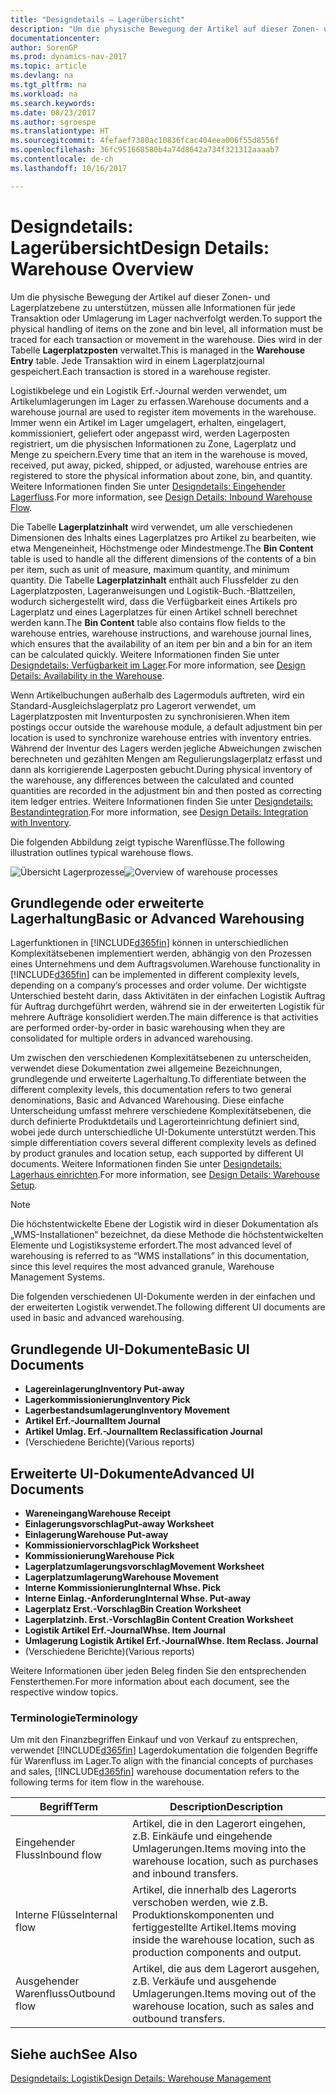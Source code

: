 ```yaml
---
title: "Designdetails – Lagerübersicht"
description: "Um die physische Bewegung der Artikel auf dieser Zonen- und Lagerplatzebene zu unterstützen, müssen alle Informationen für jede Transaktion oder Umlagerung im Lager nachverfolgt werden. Dies wird in der Tabelle **Lagerplatzposten** verwaltet. Jede Transaktion wird in einem Lagerplatzjournal gespeichert."
documentationcenter: 
author: SorenGP
ms.prod: dynamics-nav-2017
ms.topic: article
ms.devlang: na
ms.tgt_pltfrm: na
ms.workload: na
ms.search.keywords: 
ms.date: 08/23/2017
ms.author: sgroespe
ms.translationtype: HT
ms.sourcegitcommit: 4fefaef7380ac10836fcac404eea006f55d8556f
ms.openlocfilehash: 36fc951668580b4a74d8642a734f321312aaaab7
ms.contentlocale: de-ch
ms.lasthandoff: 10/16/2017

---
```

# <a name="design-details-warehouse-overview"></a><span data-ttu-id="c75d0-105">Designdetails: Lagerübersicht</span><span class="sxs-lookup"><span data-stu-id="c75d0-105">Design Details: Warehouse Overview</span></span>
<span data-ttu-id="c75d0-106">Um die physische Bewegung der Artikel auf dieser Zonen- und Lagerplatzebene zu unterstützen, müssen alle Informationen für jede Transaktion oder Umlagerung im Lager nachverfolgt werden.</span><span class="sxs-lookup"><span data-stu-id="c75d0-106">To support the physical handling of items on the zone and bin level, all information must be traced for each transaction or movement in the warehouse.</span></span> <span data-ttu-id="c75d0-107">Dies wird in der Tabelle **Lagerplatzposten** verwaltet.</span><span class="sxs-lookup"><span data-stu-id="c75d0-107">This is managed in the **Warehouse Entry** table.</span></span> <span data-ttu-id="c75d0-108">Jede Transaktion wird in einem Lagerplatzjournal gespeichert.</span><span class="sxs-lookup"><span data-stu-id="c75d0-108">Each transaction is stored in a warehouse register.</span></span>  

<span data-ttu-id="c75d0-109">Logistikbelege und ein Logistik Erf.-Journal werden verwendet, um Artikelumlagerungen im Lager zu erfassen.</span><span class="sxs-lookup"><span data-stu-id="c75d0-109">Warehouse documents and a warehouse journal are used to register item movements in the warehouse.</span></span> <span data-ttu-id="c75d0-110">Immer wenn ein Artikel im Lager umgelagert, erhalten, eingelagert, kommissioniert, geliefert oder angepasst wird, werden Lagerposten registriert, um die physischen Informationen zu Zone, Lagerplatz und Menge zu speichern.</span><span class="sxs-lookup"><span data-stu-id="c75d0-110">Every time that an item in the warehouse is moved, received, put away, picked, shipped, or adjusted, warehouse entries are registered to store the physical information about zone, bin, and quantity.</span></span> <span data-ttu-id="c75d0-111">Weitere Informationen finden Sie unter [Designdetails: Eingehender Lagerfluss](design-details-outbound-warehouse-flow.md).</span><span class="sxs-lookup"><span data-stu-id="c75d0-111">For more information, see [Design Details: Inbound Warehouse Flow](design-details-outbound-warehouse-flow.md).</span></span>  

<span data-ttu-id="c75d0-112">Die Tabelle **Lagerplatzinhalt** wird verwendet, um alle verschiedenen Dimensionen des Inhalts eines Lagerplatzes pro Artikel zu bearbeiten, wie etwa Mengeneinheit, Höchstmenge oder Mindestmenge.</span><span class="sxs-lookup"><span data-stu-id="c75d0-112">The **Bin Content** table is used to handle all the different dimensions of the contents of a bin per item, such as unit of measure, maximum quantity, and minimum quantity.</span></span> <span data-ttu-id="c75d0-113">Die Tabelle **Lagerplatzinhalt** enthält auch Flussfelder zu den Lagerplatzposten, Lageranweisungen und Logistik-Buch.-Blattzeilen, wodurch sichergestellt wird, dass die Verfügbarkeit eines Artikels pro Lagerplatz und eines Lagerplatzes für einen Artikel schnell berechnet werden kann.</span><span class="sxs-lookup"><span data-stu-id="c75d0-113">The **Bin Content** table also contains flow fields to the warehouse entries, warehouse instructions, and warehouse journal lines, which ensures that the availability of an item per bin and a bin for an item can be calculated quickly.</span></span> <span data-ttu-id="c75d0-114">Weitere Informationen finden Sie unter [Designdetails: Verfügbarkeit im Lager](design-details-availability-in-the-warehouse.md).</span><span class="sxs-lookup"><span data-stu-id="c75d0-114">For more information, see [Design Details: Availability in the Warehouse](design-details-availability-in-the-warehouse.md).</span></span>  

<span data-ttu-id="c75d0-115">Wenn Artikelbuchungen außerhalb des Lagermoduls auftreten, wird ein Standard-Ausgleichslagerplatz pro Lagerort verwendet, um Lagerplatzposten mit Inventurposten zu synchronisieren.</span><span class="sxs-lookup"><span data-stu-id="c75d0-115">When item postings occur outside the warehouse module, a default adjustment bin per location is used to synchronize warehouse entries with inventory entries.</span></span> <span data-ttu-id="c75d0-116">Während der Inventur des Lagers werden jegliche Abweichungen zwischen berechneten und gezählten Mengen am Regulierungslagerplatz erfasst und dann als korrigierende Lagerposten gebucht.</span><span class="sxs-lookup"><span data-stu-id="c75d0-116">During physical inventory of the warehouse, any differences between the calculated and counted quantities are recorded in the adjustment bin and then posted as correcting item ledger entries.</span></span> <span data-ttu-id="c75d0-117">Weitere Informationen finden Sie unter [Designdetails: Bestandintegration](design-details-integration-with-inventory.md).</span><span class="sxs-lookup"><span data-stu-id="c75d0-117">For more information, see [Design Details: Integration with Inventory](design-details-integration-with-inventory.md).</span></span>  

<span data-ttu-id="c75d0-118">Die folgenden Abbildung zeigt typische Warenflüsse.</span><span class="sxs-lookup"><span data-stu-id="c75d0-118">The following illustration outlines typical warehouse flows.</span></span>  

<span data-ttu-id="c75d0-119">![Übersicht Lagerprozesse](media/design_details_warehouse_management_overview.png "design_details_warehouse_management_overview")</span><span class="sxs-lookup"><span data-stu-id="c75d0-119">![Overview of warehouse processes](media/design_details_warehouse_management_overview.png "design_details_warehouse_management_overview")</span></span>  

## <a name="basic-or-advanced-warehousing"></a><span data-ttu-id="c75d0-120">Grundlegende oder erweiterte Lagerhaltung</span><span class="sxs-lookup"><span data-stu-id="c75d0-120">Basic or Advanced Warehousing</span></span>  
<span data-ttu-id="c75d0-121">Lagerfunktionen in [!INCLUDE[d365fin](includes/d365fin_md.md)] können in unterschiedlichen Komplexitätsebenen implementiert werden, abhängig von den Prozessen eines Unternehmens und dem Auftragsvolumen.</span><span class="sxs-lookup"><span data-stu-id="c75d0-121">Warehouse functionality in [!INCLUDE[d365fin](includes/d365fin_md.md)] can be implemented in different complexity levels, depending on a company’s processes and order volume.</span></span> <span data-ttu-id="c75d0-122">Der wichtigste Unterschied besteht darin, dass Aktivitäten in der einfachen Logistik Auftrag für Auftrag durchgeführt werden, während sie in der erweiterten Logistik für mehrere Aufträge konsolidiert werden.</span><span class="sxs-lookup"><span data-stu-id="c75d0-122">The main difference is that activities are performed order-by-order in basic warehousing when they are consolidated for multiple orders in advanced warehousing.</span></span>  

 <span data-ttu-id="c75d0-123">Um zwischen den verschiedenen Komplexitätsebenen zu unterscheiden, verwendet diese Dokumentation zwei allgemeine Bezeichnungen, grundlegende und erweiterte Lagerhaltung.</span><span class="sxs-lookup"><span data-stu-id="c75d0-123">To differentiate between the different complexity levels, this documentation refers to two general denominations, Basic and Advanced Warehousing.</span></span> <span data-ttu-id="c75d0-124">Diese einfache Unterscheidung umfasst mehrere verschiedene Komplexitätsebenen, die durch definierte Produktdetails und Lagerorteinrichtung definiert sind, wobei jede durch unterschiedliche UI-Dokumente unterstützt werden.</span><span class="sxs-lookup"><span data-stu-id="c75d0-124">This simple differentiation covers several different complexity levels as defined by product granules and location setup, each supported by different UI documents.</span></span> <span data-ttu-id="c75d0-125">Weitere Informationen finden Sie unter [Designdetails: Lagerhaus einrichten](design-details-warehouse-setup.md).</span><span class="sxs-lookup"><span data-stu-id="c75d0-125">For more information, see [Design Details: Warehouse Setup](design-details-warehouse-setup.md).</span></span>  

> [!NOTE]  
>  <span data-ttu-id="c75d0-126">Die höchstentwickelte Ebene der Logistik wird in dieser Dokumentation als „WMS-Installationen“ bezeichnet, da diese Methode die höchstentwickelten Elemente und Logistiksysteme erfordert.</span><span class="sxs-lookup"><span data-stu-id="c75d0-126">The most advanced level of warehousing is referred to as “WMS installations” in this documentation, since this level requires the most advanced granule, Warehouse Management Systems.</span></span>  

 <span data-ttu-id="c75d0-127">Die folgenden verschiedenen UI-Dokumente werden in der einfachen und der erweiterten Logistik verwendet.</span><span class="sxs-lookup"><span data-stu-id="c75d0-127">The following different UI documents are used in basic and advanced warehousing.</span></span>  

## <a name="basic-ui-documents"></a><span data-ttu-id="c75d0-128">Grundlegende UI-Dokumente</span><span class="sxs-lookup"><span data-stu-id="c75d0-128">Basic UI Documents</span></span>  

-   <span data-ttu-id="c75d0-129">**Lagereinlagerung**</span><span class="sxs-lookup"><span data-stu-id="c75d0-129">**Inventory Put-away**</span></span>  
-   <span data-ttu-id="c75d0-130">**Lagerkommissionierung**</span><span class="sxs-lookup"><span data-stu-id="c75d0-130">**Inventory Pick**</span></span>  
-   <span data-ttu-id="c75d0-131">**Lagerbestandsumlagerung**</span><span class="sxs-lookup"><span data-stu-id="c75d0-131">**Inventory Movement**</span></span>  
-   <span data-ttu-id="c75d0-132">**Artikel Erf.-Journal**</span><span class="sxs-lookup"><span data-stu-id="c75d0-132">**Item Journal**</span></span>  
-   <span data-ttu-id="c75d0-133">**Artikel Umlag. Erf.-Journal**</span><span class="sxs-lookup"><span data-stu-id="c75d0-133">**Item Reclassification Journal**</span></span>  
-   <span data-ttu-id="c75d0-134">(Verschiedene Berichte)</span><span class="sxs-lookup"><span data-stu-id="c75d0-134">(Various reports)</span></span>  

## <a name="advanced-ui-documents"></a><span data-ttu-id="c75d0-135">Erweiterte UI-Dokumente</span><span class="sxs-lookup"><span data-stu-id="c75d0-135">Advanced UI Documents</span></span>  

-   <span data-ttu-id="c75d0-136">**Wareneingang**</span><span class="sxs-lookup"><span data-stu-id="c75d0-136">**Warehouse Receipt**</span></span>  
-   <span data-ttu-id="c75d0-137">**Einlagerungsvorschlag**</span><span class="sxs-lookup"><span data-stu-id="c75d0-137">**Put-away Worksheet**</span></span>  
-   <span data-ttu-id="c75d0-138">**Einlagerung**</span><span class="sxs-lookup"><span data-stu-id="c75d0-138">**Warehouse Put-away**</span></span>  
-   <span data-ttu-id="c75d0-139">**Kommissioniervorschlag**</span><span class="sxs-lookup"><span data-stu-id="c75d0-139">**Pick Worksheet**</span></span>  
-   <span data-ttu-id="c75d0-140">**Kommissionierung**</span><span class="sxs-lookup"><span data-stu-id="c75d0-140">**Warehouse Pick**</span></span>  
-   <span data-ttu-id="c75d0-141">**Lagerplatzumlagerungsvorschlag**</span><span class="sxs-lookup"><span data-stu-id="c75d0-141">**Movement Worksheet**</span></span>  
-   <span data-ttu-id="c75d0-142">**Lagerplatzumlagerung**</span><span class="sxs-lookup"><span data-stu-id="c75d0-142">**Warehouse Movement**</span></span>  
-   <span data-ttu-id="c75d0-143">**Interne Kommissionierung**</span><span class="sxs-lookup"><span data-stu-id="c75d0-143">**Internal Whse. Pick**</span></span>  
-   <span data-ttu-id="c75d0-144">**Interne Einlag.-Anforderung**</span><span class="sxs-lookup"><span data-stu-id="c75d0-144">**Internal Whse. Put-away**</span></span>  
-   <span data-ttu-id="c75d0-145">**Lagerplatz Erst.-Vorschlag**</span><span class="sxs-lookup"><span data-stu-id="c75d0-145">**Bin Creation Worksheet**</span></span>  
-   <span data-ttu-id="c75d0-146">**Lagerplatzinh. Erst.-Vorschlag**</span><span class="sxs-lookup"><span data-stu-id="c75d0-146">**Bin Content Creation Worksheet**</span></span>  
-   <span data-ttu-id="c75d0-147">**Logistik Artikel Erf.-Journal**</span><span class="sxs-lookup"><span data-stu-id="c75d0-147">**Whse. Item Journal**</span></span>  
-   <span data-ttu-id="c75d0-148">**Umlagerung Logistik Artikel Erf.-Journal**</span><span class="sxs-lookup"><span data-stu-id="c75d0-148">**Whse. Item Reclass. Journal**</span></span>  
-   <span data-ttu-id="c75d0-149">(Verschiedene Berichte)</span><span class="sxs-lookup"><span data-stu-id="c75d0-149">(Various reports)</span></span>  

<span data-ttu-id="c75d0-150">Weitere Informationen über jeden Beleg finden Sie den entsprechenden Fensterthemen.</span><span class="sxs-lookup"><span data-stu-id="c75d0-150">For more information about each document, see the respective window topics.</span></span>  

### <a name="terminology"></a><span data-ttu-id="c75d0-151">Terminologie</span><span class="sxs-lookup"><span data-stu-id="c75d0-151">Terminology</span></span>  
<span data-ttu-id="c75d0-152">Um mit den Finanzbegriffen Einkauf und von Verkauf zu entsprechen, verwendet [!INCLUDE[d365fin](includes/d365fin_md.md)] Lagerdokumentation die folgenden Begriffe für Warenfluss im Lager.</span><span class="sxs-lookup"><span data-stu-id="c75d0-152">To align with the financial concepts of purchases and sales, [!INCLUDE[d365fin](includes/d365fin_md.md)] warehouse documentation refers to the following terms for item flow in the warehouse.</span></span>  

|<span data-ttu-id="c75d0-153">Begriff</span><span class="sxs-lookup"><span data-stu-id="c75d0-153">Term</span></span>|<span data-ttu-id="c75d0-154">Description</span><span class="sxs-lookup"><span data-stu-id="c75d0-154">Description</span></span>|  
|----------|---------------------------------------|  
|<span data-ttu-id="c75d0-155">Eingehender Fluss</span><span class="sxs-lookup"><span data-stu-id="c75d0-155">Inbound flow</span></span>|<span data-ttu-id="c75d0-156">Artikel, die in den Lagerort eingehen, z.B. Einkäufe und eingehende Umlagerungen.</span><span class="sxs-lookup"><span data-stu-id="c75d0-156">Items moving into the warehouse location, such as purchases and inbound transfers.</span></span>|  
|<span data-ttu-id="c75d0-157">Interne Flüsse</span><span class="sxs-lookup"><span data-stu-id="c75d0-157">Internal flow</span></span>|<span data-ttu-id="c75d0-158">Artikel, die innerhalb des Lagerorts verschoben werden, wie z.B. Produktionskomponenten und fertiggestellte Artikel.</span><span class="sxs-lookup"><span data-stu-id="c75d0-158">Items moving inside the warehouse location, such as production components and output.</span></span>|  
|<span data-ttu-id="c75d0-159">Ausgehender Warenfluss</span><span class="sxs-lookup"><span data-stu-id="c75d0-159">Outbound flow</span></span>|<span data-ttu-id="c75d0-160">Artikel, die aus dem Lagerort ausgehen, z.B. Verkäufe und ausgehende Umlagerungen.</span><span class="sxs-lookup"><span data-stu-id="c75d0-160">Items moving out of the warehouse location, such as sales and outbound transfers.</span></span>|  

## <a name="see-also"></a><span data-ttu-id="c75d0-161">Siehe auch</span><span class="sxs-lookup"><span data-stu-id="c75d0-161">See Also</span></span>  
 [<span data-ttu-id="c75d0-162">Designdetails: Logistik</span><span class="sxs-lookup"><span data-stu-id="c75d0-162">Design Details: Warehouse Management</span></span>](design-details-warehouse-management.md)

